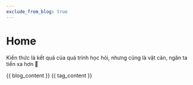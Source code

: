 ```yaml
---
exclude_from_blog: true
---
```


# Home

Kiến thức là kết quả của quá trình học hỏi, nhưng cũng là vật cản, ngăn ta tiến xa hơn 🐋

{{ blog_content }}
{{ tag_content }}